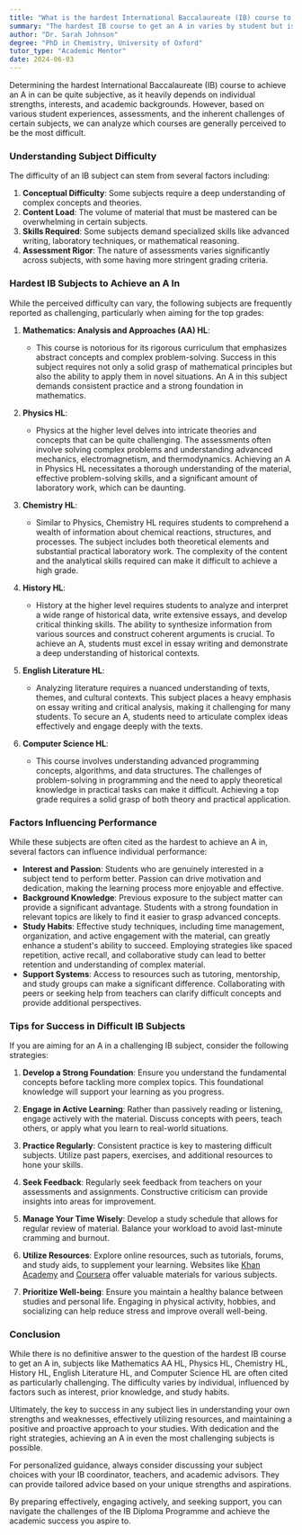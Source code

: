 ```yaml
---
title: "What is the hardest International Baccalaureate (IB) course to get an A in?"
summary: "The hardest IB course to get an A in varies by student but is often influenced by conceptual difficulty and content load."
author: "Dr. Sarah Johnson"
degree: "PhD in Chemistry, University of Oxford"
tutor_type: "Academic Mentor"
date: 2024-06-03
---
```


Determining the hardest International Baccalaureate (IB) course to achieve an A in can be quite subjective, as it heavily depends on individual strengths, interests, and academic backgrounds. However, based on various student experiences, assessments, and the inherent challenges of certain subjects, we can analyze which courses are generally perceived to be the most difficult. 

### Understanding Subject Difficulty

The difficulty of an IB subject can stem from several factors including:

1. **Conceptual Difficulty**: Some subjects require a deep understanding of complex concepts and theories.
2. **Content Load**: The volume of material that must be mastered can be overwhelming in certain subjects.
3. **Skills Required**: Some subjects demand specialized skills like advanced writing, laboratory techniques, or mathematical reasoning.
4. **Assessment Rigor**: The nature of assessments varies significantly across subjects, with some having more stringent grading criteria.

### Hardest IB Subjects to Achieve an A In

While the perceived difficulty can vary, the following subjects are frequently reported as challenging, particularly when aiming for the top grades:

1. **Mathematics: Analysis and Approaches (AA) HL**: 
   - This course is notorious for its rigorous curriculum that emphasizes abstract concepts and complex problem-solving. Success in this subject requires not only a solid grasp of mathematical principles but also the ability to apply them in novel situations. An A in this subject demands consistent practice and a strong foundation in mathematics.

2. **Physics HL**: 
   - Physics at the higher level delves into intricate theories and concepts that can be quite challenging. The assessments often involve solving complex problems and understanding advanced mechanics, electromagnetism, and thermodynamics. Achieving an A in Physics HL necessitates a thorough understanding of the material, effective problem-solving skills, and a significant amount of laboratory work, which can be daunting.

3. **Chemistry HL**: 
   - Similar to Physics, Chemistry HL requires students to comprehend a wealth of information about chemical reactions, structures, and processes. The subject includes both theoretical elements and substantial practical laboratory work. The complexity of the content and the analytical skills required can make it difficult to achieve a high grade.

4. **History HL**: 
   - History at the higher level requires students to analyze and interpret a wide range of historical data, write extensive essays, and develop critical thinking skills. The ability to synthesize information from various sources and construct coherent arguments is crucial. To achieve an A, students must excel in essay writing and demonstrate a deep understanding of historical contexts.

5. **English Literature HL**: 
   - Analyzing literature requires a nuanced understanding of texts, themes, and cultural contexts. This subject places a heavy emphasis on essay writing and critical analysis, making it challenging for many students. To secure an A, students need to articulate complex ideas effectively and engage deeply with the texts.

6. **Computer Science HL**: 
   - This course involves understanding advanced programming concepts, algorithms, and data structures. The challenges of problem-solving in programming and the need to apply theoretical knowledge in practical tasks can make it difficult. Achieving a top grade requires a solid grasp of both theory and practical application.

### Factors Influencing Performance

While these subjects are often cited as the hardest to achieve an A in, several factors can influence individual performance:

- **Interest and Passion**: Students who are genuinely interested in a subject tend to perform better. Passion can drive motivation and dedication, making the learning process more enjoyable and effective.
- **Background Knowledge**: Previous exposure to the subject matter can provide a significant advantage. Students with a strong foundation in relevant topics are likely to find it easier to grasp advanced concepts.
- **Study Habits**: Effective study techniques, including time management, organization, and active engagement with the material, can greatly enhance a student's ability to succeed. Employing strategies like spaced repetition, active recall, and collaborative study can lead to better retention and understanding of complex material.
- **Support Systems**: Access to resources such as tutoring, mentorship, and study groups can make a significant difference. Collaborating with peers or seeking help from teachers can clarify difficult concepts and provide additional perspectives.

### Tips for Success in Difficult IB Subjects

If you are aiming for an A in a challenging IB subject, consider the following strategies:

1. **Develop a Strong Foundation**: Ensure you understand the fundamental concepts before tackling more complex topics. This foundational knowledge will support your learning as you progress.
  
2. **Engage in Active Learning**: Rather than passively reading or listening, engage actively with the material. Discuss concepts with peers, teach others, or apply what you learn to real-world situations.

3. **Practice Regularly**: Consistent practice is key to mastering difficult subjects. Utilize past papers, exercises, and additional resources to hone your skills.

4. **Seek Feedback**: Regularly seek feedback from teachers on your assessments and assignments. Constructive criticism can provide insights into areas for improvement.

5. **Manage Your Time Wisely**: Develop a study schedule that allows for regular review of material. Balance your workload to avoid last-minute cramming and burnout.

6. **Utilize Resources**: Explore online resources, such as tutorials, forums, and study aids, to supplement your learning. Websites like [Khan Academy](https://www.khanacademy.org/) and [Coursera](https://www.coursera.org/) offer valuable materials for various subjects.

7. **Prioritize Well-being**: Ensure you maintain a healthy balance between studies and personal life. Engaging in physical activity, hobbies, and socializing can help reduce stress and improve overall well-being.

### Conclusion

While there is no definitive answer to the question of the hardest IB course to get an A in, subjects like Mathematics AA HL, Physics HL, Chemistry HL, History HL, English Literature HL, and Computer Science HL are often cited as particularly challenging. The difficulty varies by individual, influenced by factors such as interest, prior knowledge, and study habits.

Ultimately, the key to success in any subject lies in understanding your own strengths and weaknesses, effectively utilizing resources, and maintaining a positive and proactive approach to your studies. With dedication and the right strategies, achieving an A in even the most challenging subjects is possible. 

For personalized guidance, always consider discussing your subject choices with your IB coordinator, teachers, and academic advisors. They can provide tailored advice based on your unique strengths and aspirations. 

By preparing effectively, engaging actively, and seeking support, you can navigate the challenges of the IB Diploma Programme and achieve the academic success you aspire to.
    